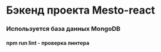 # Бэкенд проекта Mesto-react

### Используется база данных MongoDB

#### npm run lint - проверка линтера
